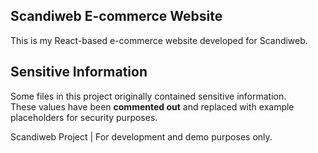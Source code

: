 ## Scandiweb E-commerce Website

This is my React-based e-commerce website developed for Scandiweb.  

## Sensitive Information

Some files in this project originally contained sensitive information.  
These values have been **commented out** and replaced with example placeholders for security purposes.

 Scandiweb Project | For development and demo purposes only.
